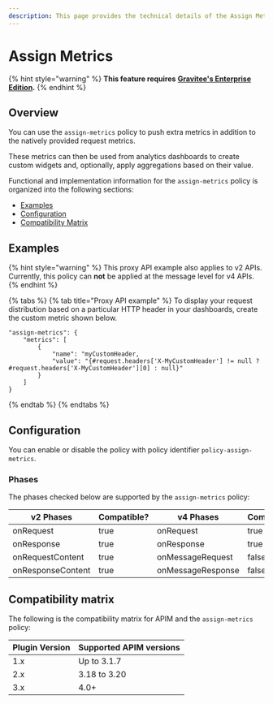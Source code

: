 ```yaml
---
description: This page provides the technical details of the Assign Metrics policy
---
```


# Assign Metrics

{% hint style="warning" %}
**This feature requires** [**Gravitee's Enterprise Edition**](../../overview/introduction-to-gravitee-api-management-apim/ee-vs-oss.md)**.**
{% endhint %}

## Overview

You can use the `assign-metrics` policy to push extra metrics in addition to the natively provided request metrics.

These metrics can then be used from analytics dashboards to create custom widgets and, optionally, apply aggregations based on their value.

Functional and implementation information for the `assign-metrics` policy is organized into the following sections:

* [Examples](assign-metrics.md#examples)
* [Configuration](assign-metrics.md#configuration)
* [Compatibility Matrix](assign-metrics.md#compatibility-matrix)

## Examples

{% hint style="warning" %}
This proxy API example also applies to v2 APIs. Currently, this policy can **not** be applied at the message level for v4 APIs.
{% endhint %}

{% tabs %}
{% tab title="Proxy API example" %}
To display your request distribution based on a particular HTTP header in your dashboards, create the custom metric shown below.

```
"assign-metrics": {
    "metrics": [
        {
            "name": "myCustomHeader,
            "value": "{#request.headers['X-MyCustomHeader'] != null ? #request.headers['X-MyCustomHeader'][0] : null}"
        }
    ]
}
```
{% endtab %}
{% endtabs %}

## Configuration

You can enable or disable the policy with policy identifier `policy-assign-metrics`.

### Phases

The phases checked below are supported by the `assign-metrics` policy:

<table data-full-width="false"><thead><tr><th width="202">v2 Phases</th><th width="139" data-type="checkbox">Compatible?</th><th width="198">v4 Phases</th><th data-type="checkbox">Compatible?</th></tr></thead><tbody><tr><td>onRequest</td><td>true</td><td>onRequest</td><td>true</td></tr><tr><td>onResponse</td><td>true</td><td>onResponse</td><td>true</td></tr><tr><td>onRequestContent</td><td>true</td><td>onMessageRequest</td><td>false</td></tr><tr><td>onResponseContent</td><td>true</td><td>onMessageResponse</td><td>false</td></tr></tbody></table>

## Compatibility matrix

The following is the compatibility matrix for APIM and the `assign-metrics` policy:

<table data-full-width="false"><thead><tr><th>Plugin Version</th><th>Supported APIM versions</th></tr></thead><tbody><tr><td>1.x</td><td>Up to 3.1.7</td></tr><tr><td>2.x</td><td>3.18 to 3.20</td></tr><tr><td>3.x</td><td>4.0+</td></tr></tbody></table>

